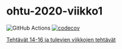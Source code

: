 # ohtu-2020-viikko1

![GitHub Actions](https://github.com/Skorp7/ohtu-2020-viikko1/workflows/Java%20CI%20with%20Gradle/badge.svg)
[![codecov](https://codecov.io/gh/Skorp7/ohtu-2020-viikko1/branch/main/graph/badge.svg?token=1HBLBXVZ95)](undefined)

[Tehtävät 14-16 ja tulevien viikkojen tehtävät](https://github.com/Skorp7/ohtu-2020)
